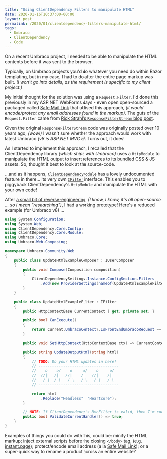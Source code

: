 ```yaml
---
title: "Using ClientDependency Filters to manipulate HTML"
date: 2020-01-16T10:37:00+00:00
layout: post
permalink: /2020/01/clientdependency-filters-manipulate-html/
tags:
  - Umbraco
  - ClientDependency
  - Code
---
```


On a recent Umbraco project, I needed to be able to manipulate the HTML contents before it was sent to the browser.

Typically, on Umbraco projects you'd do whatever you need do within Razor templating, but in my case, I had to do after the entire page markup was built. _(I won't go into details, as the requirement is specific to my client project.)_

My initial thought for the solution was using a `Request.Filter`. I'd done this previously in my ASP.NET WebForms days - even open open-sourced a packaged called [Safe Mail Link](https://our.umbraco.com/packages/website-utilities/safe-mail-link) that utilised this approach, _(it would encode/protect any email addresses found in the markup)_. The guts of the `Request.Filter` came from [Rick Strahl's `ResponseFilterStream` blog post](https://weblog.west-wind.com/posts/2009/nov/13/capturing-and-transforming-aspnet-output-with-responsefilter).

Given the original `ResponseFilterStream` code was originally posted over 10 years ago, _(wow!)_ I wasn't sure whether the approach would work with latest Umbraco _(v8 is ASP.NET MVC 5)_. Turns out, it does!

As I started to implement this approach, I recalled that the ClientDependency library _(which ships with Umbraco)_ uses a `HttpModule` to manipulate the HTML output to insert references to its bundled CSS & JS assets. So, thought it best to look at the source-code.

...and as it happens, [`ClientDependencyModule`](https://github.com/Shazwazza/ClientDependency/blob/v1.9.8/ClientDependency.Core/Module/ClientDependencyModule.cs) has a lovely undocumented feature in there... its very own [`IFilter`](https://github.com/Shazwazza/ClientDependency/blob/v1.9.8/ClientDependency.Core/Module/IFilter.cs) interface.  This enables you to piggyback ClientDependency's `HttpModule` and manipulate the HTML with your own code!

After [a small bit of reverse-engineering](https://github.com/Shazwazza/ClientDependency/blob/v1.9.8/ClientDependency.Core/Module/ClientDependencyModule.cs#L126-L142), _(I know, I know, it's all open-source ... so I mean "researching")_, I had a working prototype! Here's a reduced example (for Umbraco v8) ...

```csharp
using System.Configuration;
using System.Web;
using ClientDependency.Core.Config;
using ClientDependency.Core.Module;
using Umbraco.Core;
using Umbraco.Web.Composing;

namespace Umbraco.Community.Web
{
    public class UpdateHtmlExampleComposer : IUserComposer
    {
        public void Compose(Composition composition)
        {
            ClientDependencySettings.Instance.ConfigSection.Filters
                .Add(new ProviderSettings(nameof(UpdateHtmlExampleFilter), typeof(UpdateHtmlExampleFilter).GetFullNameWithAssembly()));
        }
    }

    public class UpdateHtmlExampleFilter : IFilter
    {
        public HttpContextBase CurrentContext { get; private set; }

        public bool CanExecute()
        {
            return Current.UmbracoContext?.IsFrontEndUmbracoRequest == true;
        }

        public void SetHttpContext(HttpContextBase ctx) => CurrentContext = ctx;

        public string UpdateOutputHtml(string html)
        {
            // TODO: Do your HTML updates in here! 
            // ------------------------------------
            //    o    o/    o     o/    o     o/  
            //  //|   /|   //|    /|   //|    /|   
            //   / \  / \   / \   / \   / \   / \  
            // ------------------------------------

            return html
                .Replace("Headless", "Heartcore");
        }

        // NOTE: If ClientDependency's MvcFilter is valid, then I'm cool with that.
        public bool ValidateCurrentHandler() => true;
    }
}
```

Examples of things you could do with this, could be: minify the HTML markup; inject external scripts before the closing `</body>` tag, (e.g. [instant.page](https://instant.page/)); protect/encode email address (a la [Safe Mail Link](https://our.umbraco.com/packages/website-utilities/safe-mail-link)); or a super-quick way to rename a product across an entire website?